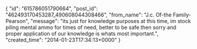  {
   "id": "615786051790664",
   "post_id": "462493170453287_490608044308466",
   "from_name": "J.c. Of-the Family-Pearson",
   "message": "its just for knowledge purposes at this time, im stock piling mental ammo for times of need, better to be safe then sorry and proper application of our knowledge is whats most important.",
   "created_time": "2014-01-23T17:34:13+0000"
 }
